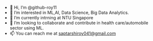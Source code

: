 - 👋 Hi, I’m @github-roy11
- 👀 I’m interested in ML,AI, Data Science, Big Data Analytics.
- 🌱 I’m currently intrning at NTU Singapore
- 💞️ I’m looking to collaborate and contribute in health care/automobile sector using ML.
- 📫 You can reach me at saptarshiroy041@gmail.com
<!---
github-roy11/github-roy11 is a ✨ special ✨ repository because its `README.md` (this file) appears on your GitHub profile.
You can click the Preview link to take a look at your changes.
--->
